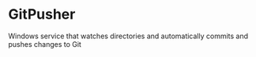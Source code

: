 # GitPusher
Windows service that watches directories and automatically commits and pushes changes to Git
